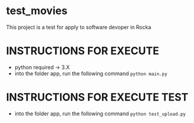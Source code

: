 # test_movies
This project is a test for apply to software devoper in Rocka

# INSTRUCTIONS FOR EXECUTE
- python required -> 3.X
- into the folder app, run the following command `python main.py` 


# INSTRUCTIONS FOR EXECUTE TEST
- into the folder app, run the following command `python test_upload.py` 

